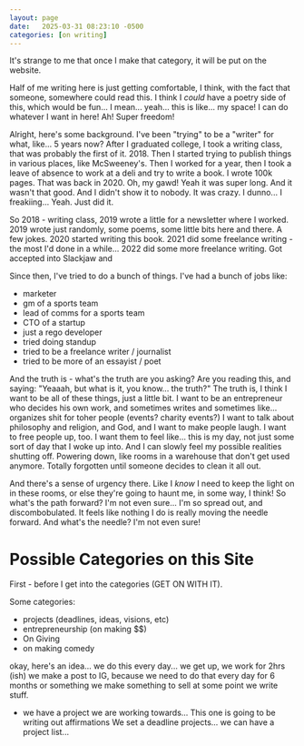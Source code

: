```yaml
---
layout: page
date:   2025-03-31 08:23:10 -0500
categories: [on writing]
---
```

It's strange to me that once I make that category, it will be put on the website. 

Half of me writing here is just getting comfortable, I think, with the fact that someone, somewhere could read this. I think I *could* have a poetry side of this, which would be fun... I mean... yeah... this is like... my space! I can do whatever I want in here! Ah! Super freedom! 

Alright, here's some background. I've been "trying" to be a "writer" for what, like... 5 years now? After I graduated college, I took a writing class, that was probably the first of it. 2018. Then I started trying to publish things in various places, like McSweeney's. Then I worked for a year, then I took a leave of absence to work at a deli and try to write a book. I wrote 100k pages. That was back in 2020. Oh, my gawd! Yeah it was super long. And it wasn't that good. And I didn't show it to nobody. It was crazy. I dunno... I freakiing... Yeah. Just did it. 

So 2018 - writing class, 2019 wrote a little for a newsletter where I worked. 2019 wrote just randomly, some poems, some little bits here and there. A few jokes. 2020 started writing this book. 2021 did some freelance writing - the most I'd done in a while... 2022 did some more freelance writing. Got accepted into Slackjaw and 

Since then, I've tried to do a bunch of things. I've had a bunch of jobs like: 
- marketer
- gm of a sports team
- lead of comms for a sports team
- CTO of a startup
- just a rego developer
- tried doing standup
- tried to be a freelance writer / journalist
- tried to be more of an essayist / poet

And the truth is - what's the truth are you asking? Are you reading this, and saying: "Yeaaah, but what is it, you know... the truth?" The truth is, I think I want to be all of these things, just a little bit. I want to be an entrepreneur who decides his own work, and sometimes writes and sometimes like... organizes shit for toher people (events? charity events?) I want to talk about philosophy and religion, and God, and I want to make people laugh. I want to free people up, too. I want them to feel like... this is my day, not just some sort of day that I woke up into. And I can slowly feel my possible realities shutting off. Powering down, like rooms in a warehouse that don't get used anymore. Totally forgotten until someone decides to clean it all out. 

And there's a sense of urgency there. Like I *know* I need to keep the light on in these rooms, or else they're going to haunt me, in some way, I think! So what's the path forward? I'm not even sure... I'm so spread out, and discombobulated. It feels like nothing I do is really moving the needle forward. And what's the needle? I'm not even sure! 

# Possible Categories on this Site
First - before I get into the categories (GET ON WITH IT). 

Some categories:
- projects (deadlines, ideas, visions, etc)
- entrepreneurship (on making $$)
- On Giving
- on making comedy

okay, here's an idea... we do this every day... 
we get up, we work for 2hrs (ish)
we make a post to IG, because we need to do that every day for 6 months or something
we make something to sell at some point
we write stuff.

- we have a project we are working towards... This one is going to be writing out affirmations
We set a deadline projects... we can have a project list... 